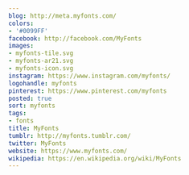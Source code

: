 ```yaml
---
blog: http://meta.myfonts.com/
colors:
- '#0099FF'
facebook: http://facebook.com/MyFonts
images:
- myfonts-tile.svg
- myfonts-ar21.svg
- myfonts-icon.svg
instagram: https://www.instagram.com/myfonts/
logohandle: myfonts
pinterest: https://www.pinterest.com/myfonts
posted: true
sort: myfonts
tags:
- fonts
title: MyFonts
tumblr: http://myfonts.tumblr.com/
twitter: MyFonts
website: https://www.myfonts.com/
wikipedia: https://en.wikipedia.org/wiki/MyFonts
---
```

